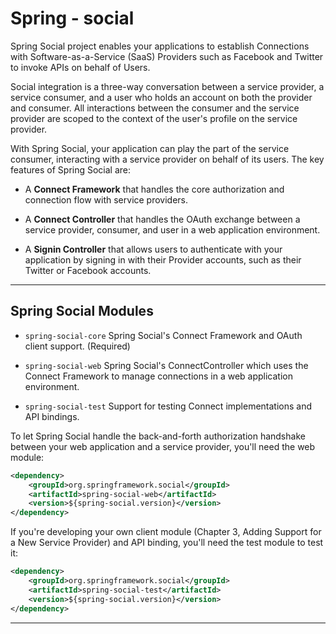 # Spring - social

Spring Social project enables your applications to establish Connections with Software-as-a-Service (SaaS) Providers such as Facebook and Twitter to invoke APIs on behalf of Users.

Social integration is a three-way conversation between a service provider, a service consumer, and a user who holds an account on both the provider and consumer. All interactions between the consumer and the service provider are scoped to the context of the user's profile on the service provider.

With Spring Social, your application can play the part of the service consumer, interacting with a service provider on behalf of its users. The key features of Spring Social are:

- A **Connect Framework** that handles the core authorization and connection flow with service providers.

- A **Connect Controller** that handles the OAuth exchange between a service provider, consumer, and user in a web application environment.

- A **Signin Controller** that allows users to authenticate with your application by signing in with their Provider accounts, such as their Twitter or Facebook accounts.

---

## Spring Social Modules

- `spring-social-core`	Spring Social's Connect Framework and OAuth client support. (Required)

- `spring-social-web`	Spring Social's ConnectController which uses the Connect Framework to manage connections in a web application environment.

- `spring-social-test`	Support for testing Connect implementations and API bindings.


To let Spring Social handle the back-and-forth authorization handshake between your web application and a service provider, you'll need the web module:

```xml
<dependency>
    <groupId>org.springframework.social</groupId>
    <artifactId>spring-social-web</artifactId>
    <version>${spring-social.version}</version>
</dependency>
```

If you're developing your own client module (Chapter 3, Adding Support for a New Service Provider) and API binding, you'll need the test module to test it:

```xml
<dependency>
    <groupId>org.springframework.social</groupId>
    <artifactId>spring-social-test</artifactId>
    <version>${spring-social.version}</version>
</dependency>
```













----
